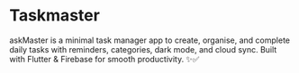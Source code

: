 # Taskmaster
askMaster is a minimal task manager app to create, organise, and complete daily tasks with reminders, categories, dark mode, and cloud sync. Built with Flutter &amp; Firebase for smooth productivity. ✨✅
